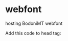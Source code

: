# webfont
hosting BodoniMT webfont

Add this code to head tag:

<!DOCTYPE html>
<html>

<br>  
<head>
  <style>

    @import url('https://raw.githubusercontent.com/gaa23/gaa23/main/scl/fonts/Bodoni%20MT.css');  
    
    body{
    font-family:'Bodoni MT';
     }
 
 </style>
</head>

